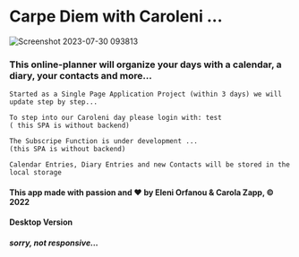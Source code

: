# Carpe Diem with Caroleni ...
![Screenshot 2023-07-30 093813](https://github.com/CarolaZapp/Caroleni_CZ/assets/101559000/57b6d9ec-6fa3-427e-b4dc-bcae34a90f7a)

### This online-planner will organize your days with a calendar, a diary, your contacts and more...

    Started as a Single Page Application Project (within 3 days) we will update step by step...

    To step into our Caroleni day please login with: test
    ( this SPA is without backend)

    The Subscripe Function is under development ...
    (this SPA is without backend)

    Calendar Entries, Diary Entries and new Contacts will be stored in the local storage

#### This app made with passion and ❤️ by Eleni Orfanou & Carola Zapp, © 2022

#### Desktop Version 
##### sorry, not responsive...


